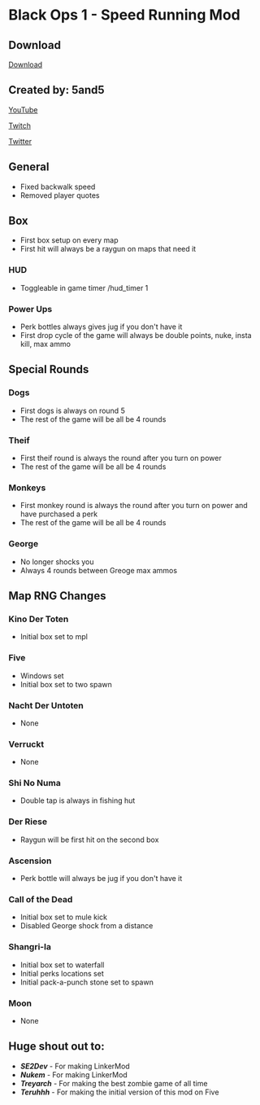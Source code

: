 # Black Ops 1 - Speed Running Mod

## Download

[Download](https://github.com/5and5/BO1-SpeedRuns/releases)

## Created by: 5and5

[YouTube](https://www.youtube.com/user/Zomb0s4life)

[Twitch](https://twitch.tv/5and5)

[Twitter](https://twitter.com/5and55)


## General
* Fixed backwalk speed
* Removed player quotes

## Box
* First box setup on every map
* First hit will always be a raygun on maps that need it

### HUD
* Toggleable in game timer
    /hud_timer 1

### Power Ups
* Perk bottles always gives jug if you don't have it
* First drop cycle of the game will always be double points, nuke, insta kill, max ammo

## Special Rounds
### Dogs
* First dogs is always on round 5
* The rest of the game will be all be 4 rounds
### Theif
* First theif round is always the round after you turn on power
* The rest of the game will be all be 4 rounds
### Monkeys
* First monkey round is always the round after you turn on power and have purchased a perk
* The rest of the game will be all be 4 rounds
### George
* No longer shocks you
* Always 4 rounds between Greoge max ammos


## Map RNG Changes

### Kino Der Toten
* Initial box set to mpl

### Five
* Windows set
* Initial box set to two spawn

### Nacht Der Untoten
* None

### Verruckt
* None

### Shi No Numa
* Double tap is always in fishing hut

### Der Riese
* Raygun will be first hit on the second box

### Ascension
* Perk bottle will always be jug if you don't have it

### Call of the Dead
* Initial box set to mule kick
* Disabled George shock from a distance

### Shangri-la
* Initial box set to waterfall
* Initial perks locations set
* Initial pack-a-punch stone set to spawn

### Moon
* None


## Huge shout out to:
* **_SE2Dev_** - For making LinkerMod
* **_Nukem_** - For making LinkerMod
* **_Treyarch_** - For making the best zombie game of all time
* **_Teruhhh_** - For making the initial version of this mod on Five

